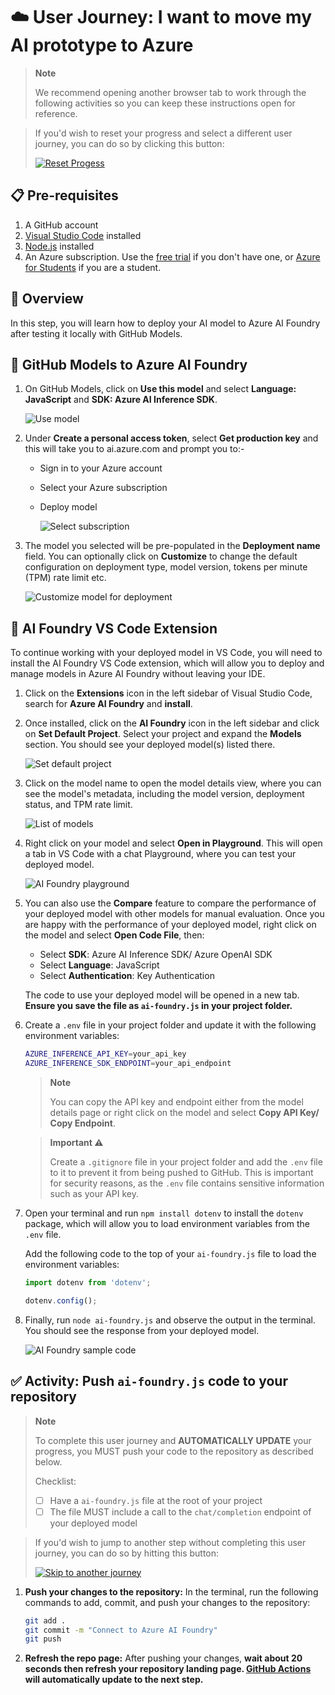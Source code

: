 
# ☁️ User Journey: I want to move my AI prototype to Azure 

> **Note**
>
> We recommend opening another browser tab to work through the following activities so you can keep these instructions open for reference.

> If you'd wish to reset your progress and select a different user journey, you can do so by clicking this button:
>
> [![Reset Progess](https://img.shields.io/badge/Reset--Progress-ff3860?logo=mattermost)](/issues/new?title=Reset+Journey&labels=reset-journey&body=🔄+I+want+to+reset+my+AI+learning+journey+and+start+from+the+beginning.%0A%0A**Please+click+on+Create+below,+then+wait+about+15+seconds.+Your+progress+will+be+reset,+this+issue+will+automatically+close,+and+you+will+be+taken+back+to+the+Welcome+step+to+select+a+new+user+journey.**)

## 📋 Pre-requisites

1. A GitHub account
2. [Visual Studio Code](https://code.visualstudio.com/) installed
3. [Node.js](https://nodejs.org/en) installed
4. An Azure subscription. Use the [free trial](https://azure.microsoft.com/free/) if you don't have one, or [Azure for Students](https://azure.microsoft.com/free/students/) if you are a student.

## 📝 Overview

In this step, you will learn how to deploy your AI model to Azure AI Foundry after testing it locally with GitHub Models.

## 🧠 GitHub Models to Azure AI Foundry

1. On GitHub Models, click on **Use this model** and select **Language: JavaScript** and **SDK: Azure AI Inference  SDK**. 

   ![Use model](https://github.com/juliamuiruri4/JS-Journey-to-AI-Foundry/blob/assets/js-ai-journey-assets/use-this-model-button.png?raw=true)

2. Under **Create a personal access token**, select **Get production key** and this will take you to ai.azure.com and prompt you to:-
   - Sign in to your Azure account
   - Select your Azure subscription 
   - Deploy model

      ![Select subscription](https://github.com/juliamuiruri4/JS-Journey-to-AI-Foundry/blob/assets/js-ai-journey-assets/ai-foundry-select-subscription.png?raw=true)

3. The model you selected will be pre-populated in the **Deployment name** field. You can optionally click on **Customize** to change the default configuration on deployment type, model version, tokens per minute (TPM) rate limit etc.

      ![Customize model for deployment](https://github.com/juliamuiruri4/JS-Journey-to-AI-Foundry/blob/assets/js-ai-journey-assets/deploy-model.png?raw=true)

## 🧰 AI Foundry VS Code Extension

To continue working with your deployed model in VS Code, you will need to install the AI Foundry VS Code extension, which will allow you to deploy and manage models in Azure AI Foundry without leaving your IDE.

1. Click on the **Extensions** icon in the left sidebar of Visual Studio Code, search for **Azure AI Foundry** and **install**.

2. Once installed, click on the **AI Foundry** icon in the left sidebar and click on **Set Default Project**. Select your project and expand the **Models** section. You should see your deployed model(s) listed there.

      ![Set default project](https://github.com/juliamuiruri4/JS-Journey-to-AI-Foundry/blob/assets/js-ai-journey-assets/set-default-project.png?raw=true)

3. Click on the model name to open the model details view, where you can see the model's metadata, including the model version, deployment status, and TPM rate limit.

      ![List of models](https://github.com/juliamuiruri4/JS-Journey-to-AI-Foundry/blob/assets/js-ai-journey-assets/model-list.png?raw=true)

4. Right click on your model and select **Open in Playground**. This will open a tab in VS Code with a chat Playground, where you can test your deployed model.

      ![AI Foundry playground](https://github.com/juliamuiruri4/JS-Journey-to-AI-Foundry/blob/assets/js-ai-journey-assets/ai-foundry-playground.png?raw=true)

5. You can also use the **Compare** feature to compare the performance of your deployed model with other models for manual evaluation. Once you are happy with the performance of your deployed model, right click on the model and select **Open Code File**, then:
   - Select **SDK**: Azure AI Inference SDK/ Azure OpenAI SDK
   - Select **Language**: JavaScript
   - Select **Authentication**: Key Authentication

   The code to use your deployed model will be opened in a new tab. **Ensure you save the file as `ai-foundry.js` in your project folder.**

6. Create a `.env` file in your project folder and update it with the following environment variables:

   ```bash
   AZURE_INFERENCE_API_KEY=your_api_key
   AZURE_INFERENCE_SDK_ENDPOINT=your_api_endpoint
   ```
   > **Note**
   >
   > You can copy the API key and endpoint either from the model details page or right click on the model and select **Copy API Key/ Copy Endpoint**.

   > **Important ⚠️**
   >
   > Create a `.gitignore` file in your project folder and add the `.env` file to it to prevent it from being pushed to GitHub. This is important for security reasons, as the `.env` file contains sensitive information such as your API key.

7. Open your terminal and run `npm install dotenv` to install the `dotenv` package, which will allow you to load environment variables from the `.env` file.

   Add the following code to the top of your `ai-foundry.js` file to load the environment variables:

   ```javascript
   import dotenv from 'dotenv';

   dotenv.config();
   ```

8. Finally, run `node ai-foundry.js` and observe the output in the terminal. You should see the response from your deployed model.

   ![AI Foundry sample code](https://github.com/juliamuiruri4/JS-Journey-to-AI-Foundry/blob/assets/js-ai-journey-assets/run-ai-foundry-sample.png?raw=true)


## ✅ Activity: Push `ai-foundry.js` code to your repository


>**Note**
>
> To complete this user journey and **AUTOMATICALLY UPDATE** your progress, you MUST push your code to the repository as described below.
>
> Checklist:
> - [ ] Have a `ai-foundry.js` file at the root of your project
> - [ ] The file MUST include a call to the `chat/completion` endpoint of your deployed model

> If you'd wish to jump to another step without completing this user journey, you can do so by hitting this button:
>
> [![Skip to another journey](https://img.shields.io/badge/Skip--to--another--journey-ff3860?logo=mattermost)](/issues/new?title=Skip+Journey&labels=reset-journey&body=🔄+I+want+to+reset+my+AI+learning+journey+and+start+from+the+beginning.%0A%0A**Please+click+on+Create+below,+then+wait+about+15+seconds.+Your+progress+will+be+reset,+this+issue+will+automatically+close,+and+you+will+be+taken+back+to+the+Welcome+step+to+select+a+new+user+journey.**)

1.  **Push your changes to the repository:** In the terminal, run the following commands to add, commit, and push your changes to the repository:

    ```bash
    git add .
    git commit -m "Connect to Azure AI Foundry"
    git push
    ```

2.  **Refresh the repo page:** After pushing your changes, **wait about 20 seconds then refresh your repository landing page. [GitHub Actions](https://docs.github.com/en/actions) will automatically update to the next step.**

<!-- ## 📚 Further Reading

Here are some additional resources to help you learn more about getting started with Azure AI Foundry and deploying models: -->